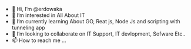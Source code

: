 - 👋 Hi, I’m @erdowaka
- 👀 I’m interested in All About IT
- 🌱 I’m currently learning About GO, Reat js, Node Js and scripting with tunneling app 
- 💞️ I’m looking to collaborate on IT Support, IT devlopment, Sofware Etc..
- 📫 How to reach me ...

<!---
erdowaka/erdowaka is a ✨ special ✨ repository because its `README.md` (this file) appears on your GitHub profile.
You can click the Preview link to take a look at your changes.
--->
